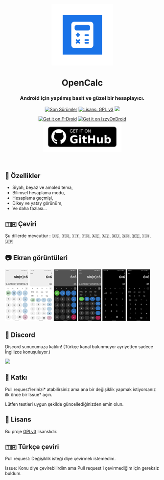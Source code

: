 <div align="center">

<img width="200" src="/app/src/main/res/mipmap-xxxhdpi/ic_launcher_foreground.png" alt="OpenCalc" align="center">

# OpenCalc

### Android için yapılmış basit ve güzel bir hesaplayıcı.

[![Son Sürümler](https://img.shields.io/github/v/release/Darkempire78/OpenCalc.svg?logo=github&style=for-the-badge)](https://github.com/Darkempire78/OpenCalc/releases/latest)
[![Lisans: GPL v3](https://img.shields.io/badge/License-GPLv3-blue.svg?style=for-the-badge)](https://www.gnu.org/licenses/gpl-3.0)
<a href="https://discord.com/invite/sPvJmY7mcV"><img src="https://img.shields.io/discord/831524351311609907?color=%237289DA&label=DISCORD&style=for-the-badge"></a>

[<img src="https://fdroid.gitlab.io/artwork/badge/get-it-on.png"
alt="Get it on F-Droid"
height="100">](https://f-droid.org/en/packages/com.darkempire78.opencalculator)
[<img src="https://gitlab.com/IzzyOnDroid/repo/-/raw/master/assets/IzzyOnDroid.png"
      alt='Get it on IzzyOnDroid'
      height="100">](https://apt.izzysoft.de/fdroid/index/apk/com.darkempire78.opencalculator)
[<img src="https://raw.githubusercontent.com/deckerst/common/main/assets/get-it-on-github.png"
      alt='Get it on GitHub'
      height="100">](https://github.com/Darkempire78/OpenCalc/releases/latest) 

&nbsp;&nbsp;

<div align="left">

## :book: Özellikler

* Siyah, beyaz ve amoled tema,
* Bilimsel hesaplama modu,
* Hesaplama geçmişi,
* Dikey ve yatay görünüm,
* Ve daha fazlası...

## 🇹🇷 Çeviri

Şu dillerde mevcuttur : 🇺🇸, 🇫🇷, 🇮🇹, 🇹🇷, 🇦🇪, 🇦🇿, 🇷🇺, 🇬🇷, 🇩🇪, 🇮🇳, 🇯🇵

## :camera: Ekran görüntüleri

<img src="/fastlane/metadata/android/en-US/images/phoneScreenshots/1.png" width="15%" />
<img src="/fastlane/metadata/android/en-US/images/phoneScreenshots/2.png" width="15%" />
<img src="/fastlane/metadata/android/en-US/images/phoneScreenshots/3.png" width="15%" />
<img src="/fastlane/metadata/android/en-US/images/phoneScreenshots/4.png" width="15%" />
<img src="/fastlane/metadata/android/en-US/images/phoneScreenshots/5.png" width="15%" />
<img src="/fastlane/metadata/android/en-US/images/phoneScreenshots/6.png" width="15%" />

## 💬 Discord

Discord sunucumuza katılın! (Türkçe kanal bulunmuyor ayriyetten sadece İngilizce konuşuluyor.)

[![](https://i.imgur.com/UfyvtOL.png)](https://discord.gg/sPvJmY7mcV)

## :hammer: Katkı

Pull request'lerinizi* atabilirsiniz ama ana bir değişiklik yapmak istiyorsanız ilk önce bir Issue* açın.

Lütfen testleri uygun şekilde güncellediğinizden emin olun.

## :scroll: Lisans

Bu proje [GPLv3](/LICENSE) lisanslıdır.

## 🇹🇷 Türkçe çeviri
Pull request: Değişiklik isteği diye çevirmek istemedim.

Issue: Konu diye çevirebilirdim ama Pull request'i çevirmediğim için gereksiz buldum.
